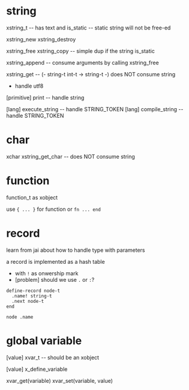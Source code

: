 # string

xstring_t -- has text and is_static -- static string will not be free-ed

xstring_new
xstring_destroy

xstring_free
xstring_copy -- simple dup if the string is_static

xstring_append -- consume arguments by calling xstring_free

xstring_get -- (- string-t int-t -> string-t -) does NOT consume string

- handle utf8

[primitive] print -- handle string

[lang] execute_string -- handle STRING_TOKEN
[lang] compile_string -- handle STRING_TOKEN

# char

xchar
xstring_get_char -- does NOT consume string

# function

function_t as xobject

use `{ ... }` for function or `fn ... end`

# record

learn from jai about how to handle type with parameters

a record is implemented as a hash table

- with `!` as onwership mark
- [problem] should we use `.` or `:`?

```
define-record node-t
  .name! string-t
  .next node-t
end

node .name
```

# global variable

[value] xvar_t -- should be an xobject

[value] x_define_variable

xvar_get(variable)
xvar_set(variable, value)
